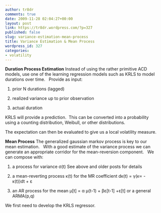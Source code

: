 ```yaml
---
author: tr8dr
comments: true
date: 2009-11-28 02:04:27+00:00
layout: post
link: https://tr8dr.wordpress.com/?p=327
published: false
slug: variance-estimation-mean-process
title: Variance Estimation & Mean Process
wordpress_id: 327
categories:
- volatility
---
```


**Duration Process Estimation**
Instead of using the rather primitive ACD models, use one of the learning regression models such as KRLS to model durations over time.   Provide as input:



	
  1. prior N durations (lagged)

	
  2. realized variance up to prior observation

	
  3. actual duration


KRLS will provide a prediction.  This can be converted into a probability using a counting distribution, Weibull, or other distributions.

The expectation can then be evaluated to give us a local volatility measure.

**Mean Process**
The generalized gaussian markov process is key to our mean estimation.   With a good estimate of the variance process we can generate an appropriate corridor for the mean-reversion component.   We can compose with:



	
  1. a process for variance σ(t)
See above and older posts for details

	
  2. a mean-reverting process κ(t) for the MR coefficient
dκ(t) = γ(κ∝ - κ(t))dt + ε

	
  3. an AR process for the mean
μ[t] = α μ(t-1) + βε[t-1] +ε[t] or a general ARMA(p,q)


We first need to develop the KRLS regressor.
